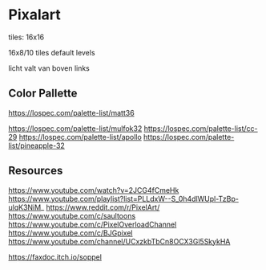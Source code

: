 # Pixalart

tiles: 16x16

16x8/10 tiles default levels

licht valt van boven links

## Color Pallette 

https://lospec.com/palette-list/matt36

https://lospec.com/palette-list/mulfok32
https://lospec.com/palette-list/cc-29
https://lospec.com/palette-list/apollo
https://lospec.com/palette-list/pineapple-32

## Resources

https://www.youtube.com/watch?v=2JCG4fCmeHk
https://www.youtube.com/playlist?list=PLLdxW--S_0h4dlWUpl-TzBp-ulqK3NiM_
https://www.reddit.com/r/PixelArt/
https://www.youtube.com/c/saultoons
https://www.youtube.com/c/PixelOverloadChannel
https://www.youtube.com/c/BJGpixel
https://www.youtube.com/channel/UCxzkbTbCn8OCX3Gl5SkykHA

https://faxdoc.itch.io/soppel